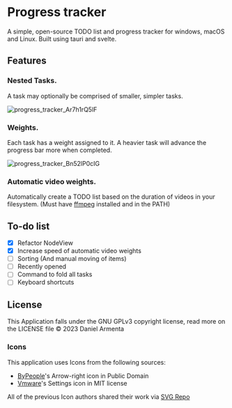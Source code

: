 # Progress tracker

A simple, open-source TODO list and progress tracker for windows, macOS and Linux. Built using tauri and svelte.

## Features

### Nested Tasks.

A task may optionally be comprised of smaller, simpler tasks.

![progress_tracker_Ar7h1rQ5lF](https://github.com/h8moss/progress-tracker/assets/43828996/8caff440-8763-409a-b100-11ae87fd14fd)

### Weights.

Each task has a weight assigned to it. A heavier task will advance the progress bar more when completed.

![progress_tracker_Bn52lP0cIG](https://github.com/h8moss/progress-tracker/assets/43828996/24107f7d-bb17-4acd-bc13-6db4cff461c7)

### Automatic video weights.

Automatically create a TODO list based on the duration of videos in your filesystem.
(Must have [ffmpeg](https://ffmpeg.org/download.html) installed and in the PATH)

## To-do list

- [x] Refactor NodeView
- [x] Increase speed of automatic video weights
- [ ] Sorting (And manual moving of items)
- [ ] Recently opened
- [ ] Command to fold all tasks
- [ ] Keyboard shortcuts

## License

This Application falls under the GNU GPLv3 copyright license, read more on the LICENSE file
© 2023 Daniel Armenta

### Icons

This application uses Icons from the following sources:

- [ByPeople](https://www.bypeople.com/)'s Arrow-right icon in Public Domain
- [Vmware](https://github.com/vmware/clarity-assets?ref=svgrepo.com)'s Settings icon in MIT license

All of the previous Icon authors shared their work via [SVG Repo](https://www.svgrepo.com)
